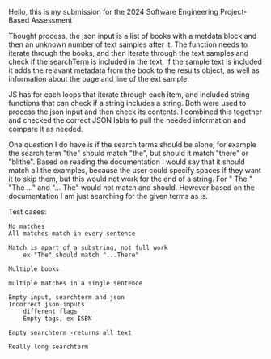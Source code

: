 Hello, this is my submission for the 2024 Software Engineering Project-Based Assessment 

Thought process, the json input is a list of books with a metdata block and then an unknown number of text samples after it. 
The function needs to iterate through the books, and then iterate through the text samples and check if the searchTerm is included in the text. If the sample text is included it adds the relavant metadata from the book to the results object, as well as information about the page and line of the ext sample. 

JS has for each loops that iterate through each item, and included string functions that can check if a string includes a string. Both were used to process the json input and then check its contents. I combined this together and checked the correct JSON labls to pull the needed information and compare it as needed. 

One question I do have is if the search terms should be alone, for example the search term "the" should match "the", but should it match "there" or "blithe". Based on reading the documentation I would say that it should match all the examples, because the user could specify spaces if they want it to skip them, but this would not work for the end of a string. For " The " "The ..." and "... The" would not match and should. However based on the documentation I am just searching for the given terms as is. 

Test cases:

    No matches
    All matches-match in every sentence 
    
    Match is apart of a substring, not full work
        ex "The" should match "...There"
    
    Multiple books
    
    multiple matches in a single sentence 
    
    Empty input, searchterm and json 
    Incorrect json inputs
        different flags 
        Empty tags, ex ISBN
        
    Empty searchterm -returns all text 
    
    Really long searchterm 





